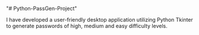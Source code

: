 

"# Python-PassGen-Project" 



 I have developed a user-friendly desktop application utilizing Python Tkinter to generate passwords of high, medium and easy difficulty levels.

